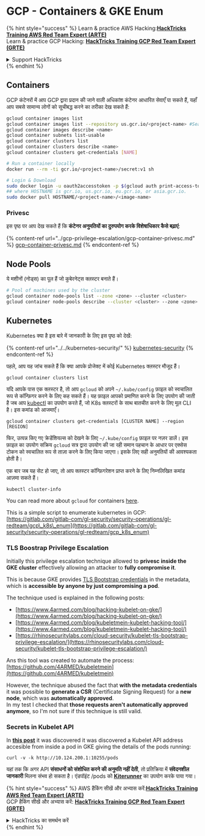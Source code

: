 # GCP - Containers & GKE Enum

{% hint style="success" %}
Learn & practice AWS Hacking:<img src="../../../.gitbook/assets/image (1) (1) (1).png" alt="" data-size="line">[**HackTricks Training AWS Red Team Expert (ARTE)**](https://training.hacktricks.xyz/courses/arte)<img src="../../../.gitbook/assets/image (1) (1) (1).png" alt="" data-size="line">\
Learn & practice GCP Hacking: <img src="../../../.gitbook/assets/image (2).png" alt="" data-size="line">[**HackTricks Training GCP Red Team Expert (GRTE)**<img src="../../../.gitbook/assets/image (2).png" alt="" data-size="line">](https://training.hacktricks.xyz/courses/grte)

<details>

<summary>Support HackTricks</summary>

* Check the [**subscription plans**](https://github.com/sponsors/carlospolop)!
* **Join the** 💬 [**Discord group**](https://discord.gg/hRep4RUj7f) or the [**telegram group**](https://t.me/peass) or **follow** us on **Twitter** 🐦 [**@hacktricks\_live**](https://twitter.com/hacktricks_live)**.**
* **Share hacking tricks by submitting PRs to the** [**HackTricks**](https://github.com/carlospolop/hacktricks) and [**HackTricks Cloud**](https://github.com/carlospolop/hacktricks-cloud) github repos.

</details>
{% endhint %}

## Containers

GCP कंटेनरों में आप GCP द्वारा प्रदान की जाने वाली अधिकांश कंटेनर आधारित सेवाएँ पा सकते हैं, यहाँ आप सबसे सामान्य लोगों को सूचीबद्ध करने का तरीका देख सकते हैं:
```bash
gcloud container images list
gcloud container images list --repository us.gcr.io/<project-name> #Search in other subdomains repositories
gcloud container images describe <name>
gcloud container subnets list-usable
gcloud container clusters list
gcloud container clusters describe <name>
gcloud container clusters get-credentials [NAME]

# Run a container locally
docker run --rm -ti gcr.io/<project-name>/secret:v1 sh

# Login & Download
sudo docker login -u oauth2accesstoken -p $(gcloud auth print-access-token) https://HOSTNAME
## where HOSTNAME is gcr.io, us.gcr.io, eu.gcr.io, or asia.gcr.io.
sudo docker pull HOSTNAME/<project-name>/<image-name>
```
### Privesc

इस पृष्ठ पर आप देख सकते हैं कि **कंटेनर अनुमतियों का दुरुपयोग करके विशेषाधिकार कैसे बढ़ाएं**:

{% content-ref url="../gcp-privilege-escalation/gcp-container-privesc.md" %}
[gcp-container-privesc.md](../gcp-privilege-escalation/gcp-container-privesc.md)
{% endcontent-ref %}

## Node Pools

ये मशीनों (नोड्स) का पूल हैं जो कुबेरनेट्स क्लस्टर बनाते हैं।
```bash
# Pool of machines used by the cluster
gcloud container node-pools list --zone <zone> --cluster <cluster>
gcloud container node-pools describe --cluster <cluster> --zone <zone> <node-pool>
```
## Kubernetes

Kubernetes क्या है इस बारे में जानकारी के लिए इस पृष्ठ को देखें:

{% content-ref url="../../kubernetes-security/" %}
[kubernetes-security](../../kubernetes-security/)
{% endcontent-ref %}

पहले, आप यह जांच सकते हैं कि क्या आपके प्रोजेक्ट में कोई Kubernetes क्लस्टर मौजूद हैं।
```
gcloud container clusters list
```
यदि आपके पास एक क्लस्टर है, तो आप `gcloud` को अपने `~/.kube/config` फ़ाइल को स्वचालित रूप से कॉन्फ़िगर करने के लिए कह सकते हैं। यह फ़ाइल आपको प्रमाणित करने के लिए उपयोग की जाती है जब आप [kubectl](https://kubernetes.io/docs/reference/kubectl/overview/) का उपयोग करते हैं, जो K8s क्लस्टरों के साथ बातचीत करने के लिए मूल CLI है। इस कमांड को आजमाएँ।
```
gcloud container clusters get-credentials [CLUSTER NAME] --region [REGION]
```
फिर, उत्पन्न किए गए क्रेडेंशियल्स को देखने के लिए `~/.kube/config` फ़ाइल पर नज़र डालें। इस फ़ाइल का उपयोग सक्रिय `gcloud` सत्र द्वारा उपयोग की जा रही समान पहचान के आधार पर एक्सेस टोकन को स्वचालित रूप से ताज़ा करने के लिए किया जाएगा। इसके लिए सही अनुमतियों की आवश्यकता होती है।

एक बार जब यह सेट हो जाए, तो आप क्लस्टर कॉन्फ़िगरेशन प्राप्त करने के लिए निम्नलिखित कमांड आज़मा सकते हैं।
```
kubectl cluster-info
```
You can read more about `gcloud` for containers [here](https://cloud.google.com/sdk/gcloud/reference/container/).

This is a simple script to enumerate kubernetes in GCP: [https://gitlab.com/gitlab-com/gl-security/security-operations/gl-redteam/gcp\_k8s\_enum](https://gitlab.com/gitlab-com/gl-security/security-operations/gl-redteam/gcp_k8s_enum)

### TLS Boostrap Privilege Escalation

Initially this privilege escalation technique allowed to **privesc inside the GKE cluster** effectively allowing an attacker to **fully compromise it**.

This is because GKE provides [TLS Bootstrap credentials](https://kubernetes.io/docs/reference/command-line-tools-reference/kubelet-tls-bootstrapping/) in the metadata, which is **accessible by anyone by just compromising a pod**.

The technique used is explained in the following posts:

* [https://www.4armed.com/blog/hacking-kubelet-on-gke/](https://www.4armed.com/blog/hacking-kubelet-on-gke/)
* [https://www.4armed.com/blog/kubeletmein-kubelet-hacking-tool/](https://www.4armed.com/blog/kubeletmein-kubelet-hacking-tool/)
* [https://rhinosecuritylabs.com/cloud-security/kubelet-tls-bootstrap-privilege-escalation/](https://rhinosecuritylabs.com/cloud-security/kubelet-tls-bootstrap-privilege-escalation/)

Ans this tool was created to automate the process: [https://github.com/4ARMED/kubeletmein](https://github.com/4ARMED/kubeletmein)

However, the technique abused the fact that **with the metadata credentials** it was possible to **generate a CSR** (Certificate Signing Request) for a **new node**, which was **automatically approved**.\
In my test I checked that **those requests aren't automatically approved anymore**, so I'm not sure if this technique is still valid.

### Secrets in Kubelet API <a href="#the-kubelet-api-git-secrets-redux" id="the-kubelet-api-git-secrets-redux"></a>

In [**this post**](https://blog.assetnote.io/2022/05/06/cloudflare-pages-pt3/) it was discovered it was discovered a Kubelet API address accesible from inside a pod in GKE giving the details of the pods running:
```
curl -v -k http://10.124.200.1:10255/pods
```
यहां तक कि अगर API **संसाधनों को संशोधित करने की अनुमति नहीं देती**, तो प्रतिक्रिया में **संवेदनशील जानकारी** मिलना संभव हो सकता है। एंडपॉइंट /pods को [**Kiterunner**](https://github.com/assetnote/kiterunner) का उपयोग करके पाया गया।

{% hint style="success" %}
AWS हैकिंग सीखें और अभ्यास करें:<img src="../../../.gitbook/assets/image (1) (1) (1).png" alt="" data-size="line">[**HackTricks Training AWS Red Team Expert (ARTE)**](https://training.hacktricks.xyz/courses/arte)<img src="../../../.gitbook/assets/image (1) (1) (1).png" alt="" data-size="line">\
GCP हैकिंग सीखें और अभ्यास करें: <img src="../../../.gitbook/assets/image (2).png" alt="" data-size="line">[**HackTricks Training GCP Red Team Expert (GRTE)**<img src="../../../.gitbook/assets/image (2).png" alt="" data-size="line">](https://training.hacktricks.xyz/courses/grte)

<details>

<summary>HackTricks का समर्थन करें</summary>

* [**सदस्यता योजनाओं**](https://github.com/sponsors/carlospolop) की जांच करें!
* **हमारे साथ जुड़ें** 💬 [**Discord समूह**](https://discord.gg/hRep4RUj7f) या [**टेलीग्राम समूह**](https://t.me/peass) या **हमें** **Twitter** 🐦 [**@hacktricks\_live**](https://twitter.com/hacktricks_live)** पर फॉलो करें।**
* **हैकिंग ट्रिक्स साझा करें और** [**HackTricks**](https://github.com/carlospolop/hacktricks) और [**HackTricks Cloud**](https://github.com/carlospolop/hacktricks-cloud) गिटहब रिपोजिटरी में PR सबमिट करें।

</details>
{% endhint %}
